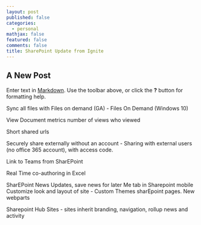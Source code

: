 ```yaml
---
layout: post
published: false
categories:
  - personal
mathjax: false
featured: false
comments: false
title: SharePoint Update from Ignite
---
```

## A New Post

Enter text in [Markdown](http://daringfireball.net/projects/markdown/). Use the toolbar above, or click the **?** button for formatting help.

Sync all files with Files on demand (GA) - Files On Demand (Windows 10)

View Document metrics number of views who viewed

Short shared urls

Securely share externally without an account - Sharing with external users (no office 365 account), with access code.

Link to Teams from SharEPoint

Real Time co-authoring in Excel

SharEPoint News Updates, save news for later
Me tab in Sharepoint mobile
Customize look and layout of site - Custom Themes sharEpoint pages.
New webparts


Sharepoint Hub Sites - sites inherit branding, navigation, rollup news and activity